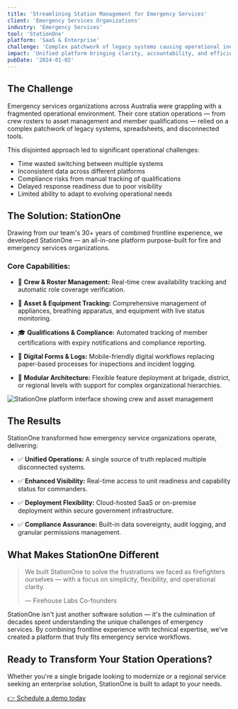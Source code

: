 ```yaml
---
title: 'Streamlining Station Management for Emergency Services'
client: 'Emergency Services Organizations'
industry: 'Emergency Services'
tool: 'StationOne'
platform: 'SaaS & Enterprise'
challenge: 'Complex patchwork of legacy systems causing operational inefficiencies'
impact: 'Unified platform bringing clarity, accountability, and efficiency'
pubDate: '2024-01-02'
---
```


## The Challenge

Emergency services organizations across Australia were grappling with a fragmented operational environment. Their core station operations — from crew rosters to asset management and member qualifications — relied on a complex patchwork of legacy systems, spreadsheets, and disconnected tools.

This disjointed approach led to significant operational challenges:
- Time wasted switching between multiple systems
- Inconsistent data across different platforms
- Compliance risks from manual tracking of qualifications
- Delayed response readiness due to poor visibility
- Limited ability to adapt to evolving operational needs

## The Solution: StationOne

Drawing from our team's 30+ years of combined frontline experience, we developed StationOne — an all-in-one platform purpose-built for fire and emergency services organizations.

### Core Capabilities:

- 🚨 **Crew & Roster Management:** Real-time crew availability tracking and automatic role coverage verification.

- 🧰 **Asset & Equipment Tracking:** Comprehensive management of appliances, breathing apparatus, and equipment with live status monitoring.

- 🎓 **Qualifications & Compliance:** Automated tracking of member certifications with expiry notifications and compliance reporting.

- 🧾 **Digital Forms & Logs:** Mobile-friendly digital workflows replacing paper-based processes for inspections and incident logging.

- 🧱 **Modular Architecture:** Flexible feature deployment at brigade, district, or regional levels with support for complex organizational hierarchies.

![StationOne platform interface showing crew and asset management](/assets/stationone.png)

## The Results

StationOne transformed how emergency service organizations operate, delivering:

- ✅ **Unified Operations:** A single source of truth replaced multiple disconnected systems.

- ✅ **Enhanced Visibility:** Real-time access to unit readiness and capability status for commanders.

- ✅ **Deployment Flexibility:** Cloud-hosted SaaS or on-premise deployment within secure government infrastructure.

- ✅ **Compliance Assurance:** Built-in data sovereignty, audit logging, and granular permissions management.

## What Makes StationOne Different

>We built StationOne to solve the frustrations we faced as firefighters ourselves — with a focus on simplicity, flexibility, and operational clarity.
>
> — Firehouse Labs Co-founders

StationOne isn't just another software solution — it's the culmination of decades spent understanding the unique challenges of emergency services. By combining frontline experience with technical expertise, we've created a platform that truly fits emergency service workflows.

## Ready to Transform Your Station Operations?

Whether you're a single brigade looking to modernize or a regional service seeking an enterprise solution, StationOne is built to adapt to your needs.

[👉 Schedule a demo today](/contact)
